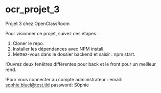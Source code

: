 # ocr_projet_3
Projet 3 chez OpenClassRoom


Pour visionner ce projet, suivez ces étapes :

1. Cloner le repo.
2. Installer les dépendances avec NPM install.
3. Mettez-vous dans le dossier backend et saisir : npm start.

!Ouvrez deux fenêtres différentes pour back et le front pour un meilleur rend.

!Pour vous connecter au compte administrateur :
email: sophie.bluel@test.tld
password: S0phie 
